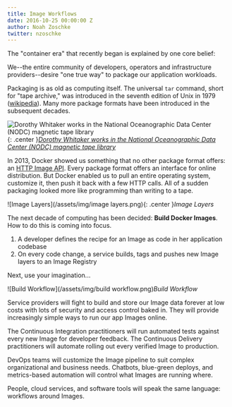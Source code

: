 ```yaml
---
title: Image Workflows
date: 2016-10-25 00:00:00 Z
author: Noah Zoschke
twitter: nzoschke
---
```


The "container era" that recently began is explained by one core belief: 

We--the entire community of developers, operators and infrastructure providers--desire "one true way" to package our application workloads.

Packaging is as old as computing itself. The universal `tar` command, short for "tape archive," was introduced in the seventh edition of Unix in 1979 ([wikipedia](https://en.wikipedia.org/wiki/Tar_(computing))). Many more package formats have been introduced in the subsequent decades.

![Dorothy Whitaker works in the National Oceanographic Data Center (NODC) magnetic tape library](/assets/img/NDOC_magnetic_tape_library.jpg){: .center }*[Dorothy Whitaker works in the National Oceanographic Data Center (NODC) magnetic tape library](https://en.wikipedia.org/wiki/Tape_library#/media/File:NDOC_magnetic_tape_library.jpg)*

<!--more-->

In 2013, Docker showed us something that no other package format offers: an [HTTP Image API](https://docs.docker.com/engine/reference/api/docker_remote_api_v1.24/#/3-2-images). Every package format offers an interface for online distribution. But Docker enabled us to pull an entire operating system, customize it, then push it back with a few HTTP calls. All of a sudden packaging looked more like programming than writing to a tape.

![Image Layers](/assets/img/image layers.png){: .center }*Image Layers*

The next decade of computing has been decided: **Build Docker Images**. How to do this is coming into focus.

1. A developer defines the recipe for an Image as code in her application codebase
2. On every code change, a service builds, tags and pushes new Image layers to an Image Registry

Next, use your imagination...

![Build Workflow](/assets/img/build workflow.png)*Build Workflow*

Service providers will fight to build and store our Image data forever at low costs with lots of security and access control baked in. They will provide increasingly simple ways to run our app Images online.

The Continuous Integration practitioners will run automated tests against every new Image for developer feedback. The Continuous Delivery practitioners will automate rolling out every verified Image to production.

DevOps teams will customize the Image pipeline to suit complex organizational and business needs. Chatbots, blue-green deploys, and metrics-based automation will control what Images are running where.

People, cloud services, and software tools will speak the same language: workflows around Images.

